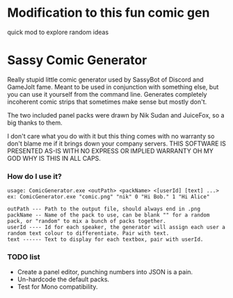 # Modification to this fun comic gen #
quick mod to explore random ideas

# Sassy Comic Generator #
Really stupid little comic generator used by SassyBot of Discord and GameJolt fame.
Meant to be used in conjunction with something else, but you can use it yourself from the command line.
Generates completely incoherent comic strips that sometimes make sense but mostly don't.

The two included panel packs were drawn by Nik Sudan and JuiceFox, so a big thanks to them.

I don't care what you do with it but this thing comes with no warranty so don't blame me if it brings down your company servers.
THIS SOFTWARE IS PRESENTED AS-IS WITH NO EXPRESS OR IMPLIED WARRANTY OH MY GOD WHY IS THIS IN ALL CAPS.

### How do I use it? ###
```
usage: ComicGenerator.exe <outPath> <packName> <[userId] [text] ...>
ex: ComicGenerator.exe "comic.png" "nik" 0 "Hi Bob." 1 "Hi Alice"

outPath --- Path to the output file, should always end in .png
packName -- Name of the pack to use, can be blank "" for a random pack, or "random" to mix a bunch of packs together.
userId ---- Id for each speaker, the generator will assign each user a random text colour to differentiate. Pair with text.
text ------ Text to display for each textbox, pair with userId.
```

### TODO list ###
* Create a panel editor, punching numbers into JSON is a pain.
* Un-hardcode the default packs.
* Test for Mono compatibility.
